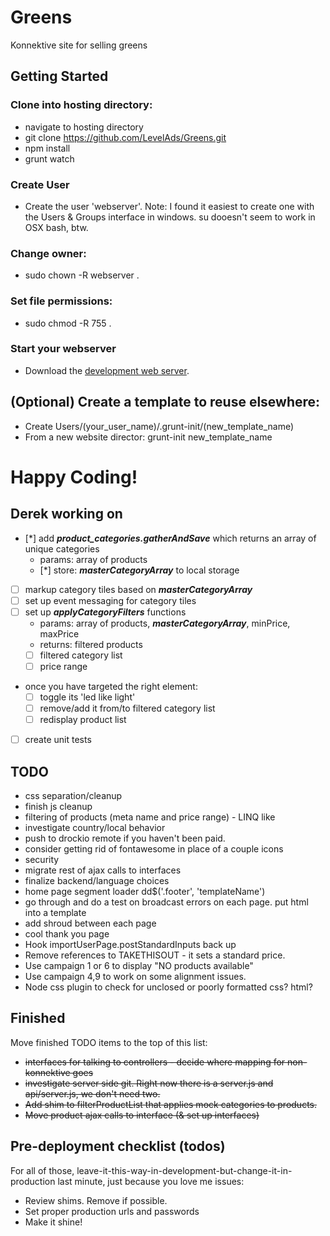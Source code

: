 # Greens

Konnektive site for selling greens

## Getting Started
### Clone into hosting directory:
- navigate to hosting directory
- git clone https://github.com/LevelAds/Greens.git
- npm install
- grunt watch

### Create User
- Create the user 'webserver'. Note: I found it easiest to create one with the Users & Groups interface in windows. su dooesn't seem to work in OSX bash, btw.

### Change owner:
- sudo chown -R webserver .

### Set file permissions:
- sudo chmod -R 755 .

### Start your webserver
- Download the [development web server][webserver].

[webserver]: https://github.com/LevelAds/Webserver

## (Optional) Create a template to reuse elsewhere:
- Create Users/(your_user_name)/.grunt-init/(new_template_name)
- From a new website director: grunt-init new_template_name

# Happy Coding!

## Derek working on
- [*] add ___product_categories.gatherAndSave___ which returns an array of unique categories
	- params: array of products
	- [*] store: ___masterCategoryArray___ to local storage
- [ ] markup category tiles based on ___masterCategoryArray___
- [ ] set up event messaging for category tiles
- [ ] set up ___applyCategoryFilters___ functions
	- params: array of products, ___masterCategoryArray___, minPrice, maxPrice
	- returns: filtered products
	- [ ] filtered category list
	- [ ] price range
- once you have targeted the right element:
	- [ ] toggle its 'led like light'
	- [ ] remove/add it from/to filtered category list
	- [ ] redisplay product list
- [ ] create unit tests

## TODO
- css separation/cleanup
- finish js cleanup
- filtering of products (meta name and price range) - LINQ like
- investigate country/local behavior
- push to drockio remote if you haven't been paid.
- consider getting rid of fontawesome in place of a couple icons
- security
- migrate rest of ajax calls to interfaces
- finalize backend/language choices
- home page segment loader dd$('.footer', 'templateName')
- go through and do a test on broadcast errors on each page. put html into a template
- add shroud between each page
- cool thank you page
- Hook importUserPage.postStandardInputs back up
- Remove references to TAKETHISOUT - it sets a standard price. 
- Use campaign 1 or 6 to display "NO products available"
- Use campaign 4,9 to work on some alignment issues.
- Node css plugin to check for unclosed or poorly formatted css? html?

## Finished
Move finished TODO items to the top of this list:
- ~~interfaces for talking to controllers - decide where mapping for non-konnektive goes~~
- ~~investigate server side git. Right now there is a server.js and api/server.js, we don't need two.~~
- ~~Add shim to filterProductList that applies mock categories to products.~~
- ~~Move product ajax calls to interface (& set up interfaces)~~

## Pre-deployment checklist (todos)
For all of those, leave-it-this-way-in-development-but-change-it-in-production last minute, just because you love me issues:
* Review shims. Remove if possible.
* Set proper production urls and passwords
* Make it shine!


